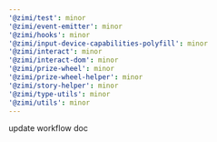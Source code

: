 ```yaml
---
'@zimi/test': minor
'@zimi/event-emitter': minor
'@zimi/hooks': minor
'@zimi/input-device-capabilities-polyfill': minor
'@zimi/interact': minor
'@zimi/interact-dom': minor
'@zimi/prize-wheel': minor
'@zimi/prize-wheel-helper': minor
'@zimi/story-helper': minor
'@zimi/type-utils': minor
'@zimi/utils': minor
---
```


update workflow doc
